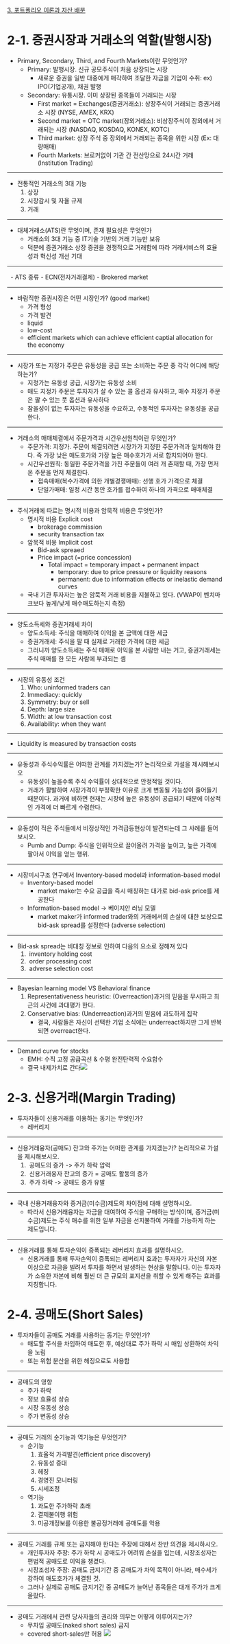[3. 포트폴리오 이론과 자산 배분](3.%20포트폴리오%20이론과%20자산%20배분.md)
# 2-1. 증권시장과 거래소의 역할(발행시장)


- Primary, Secondary, Third, and Fourth Markets이란 무엇인가?
	- Primary: 발행시장. 신규 공모주식이 처음 상장되는 시장
		- 새로운 증권을 일반 대중에게 매각하여 조달한 자금을 기업이 수취: ex) IPO(기업공개), 채권 발행
	- Secondary: 유통시장. 이미 상장된 종목들이 거래되는 시장
		- First market = Exchanges(증권거래소): 상장주식이 거래되는 증권거래소 시장 (NYSE, AMEX, KRX)
		- Second market = OTC market(장외거래소): 비상장주식이 장외에서 거래되는 시장 (NASDAQ, KOSDAQ, KONEX, KOTC)
		- Third market: 상장 주식 중 장외에서 거래되는 종목을 위한 시장 (Ex: 대량매매)
		- Fourth Markets: 브로커없이 기관 간 전산망으로 24시간 거래 (Institution Trading)
---

- 전통적인 거래소의 3대 기능
	1. 상장
	2. 시장감시 및 자율 규제
	3. 거래

---

- 대체거래소(ATS)란 무엇이며, 존재 필요성은 무엇인가
	- 거래소의 3대 기능 중 IT기술 기반의 거래 기능만 보유
	- 덕분에 증권거래소 상장 증권을 경쟁적으로 거래함에 따라 거래서비스의 효율성과 혁신성 개선 기대

---
  - ATS 종류
	- ECN(전자거래결제)
	- Brokered market

---
- 바람직한 증권시장은 어떤 시장인가? (good market)
	- 가격 형성
	- 가격 발견
	- liquid
	- low-cost
	- efficient markets which can achieve efficient captial allocation for the economy
---

- 시장가 또는 지정가 주문은 유동성을 공급 또는 소비하는 주문 중 각각 어디에 해당하는가?
	- 지정가는 유동성 공급, 시장가는 유동성 소비
	- 매도 지정가 주문은 투자자가 살 수 있는 콜 옵션과 유사하고, 매수 지정가 주문은 팔 수 있는 풋 옵션과 유사하다
	- 참을성이 없는 투자자는 유동성을 수요하고, 수동적인 투자자는 유동성을 공급한다.
---

- 거래소의 매매체결에서 주문가격과 시간우선원칙이란 무엇인가?
	- 주문가격: 지정가. 주문이 체결되려면 시장가가 지정한 주문가격과 일치해야 한다. 즉 가장 낮은 매도호가와 가장 높은 매수호가가 서로 합치되어야 한다.
	- 시간우선원칙: 동일한 주문가격을 가진 주문들이 여러 개 존재할 때, 가장 먼저 온 주문을 먼저 체결한다.
		- 접속매매(복수가격에 의한 개별경쟁매매): 선행 호가 가격으로 체결
		- 단일가매매: 일정 시간 동안 호가를 접수하여 하나의 가격으로 매매체결

---

- 주식거래에 따르는 명시적 비용과 암묵적 비용은 무엇인가?
	- 명시적 비용 Explicit cost
		- brokerage commission
		- security transaction tax
	- 암묵적 비용 Implicit cost
		- Bid-ask spreaed
		- Price impact (=price concession)
			- Total impact = temporary impact + permanent impact
				- temporary: due to price pressure or liquidity reasons
				- permanent: due to information effects or inelastic demand curves
	- 국내 기관 투자자는 높은 암묵적 거래 비용을 지불하고 있다. (VWAP이 벤치마크보다 높게/낮게 매수매도하는지 측정)
  
---
- 양도소득세와 증권거래세 차이
	- 양도소득세: 주식을 매매하여 이익을 본 금액에 대한 세금
	- 증권거래세: 주식을 팔 때 실제로 거래한 가격에 대한 세금
	- 그러니까 양도소득세는 주식 매매로 이익을 본 사람만 내는 거고, 증권거래세는 주식 매매를 한 모든 사람에 부과되는 셈

----

- 시장의 유동성 조건
	1. Who: uninformed traders can
	2. Immediacy: quickly
	3. Symmetry: buy or sell
	4. Depth: large size
	5. Width: at low transaction cost
	6. Availability: when they want

---

- Liquidity is measured by transaction costs
---

- 유동성과 주식수익률은 어떠한 관계를 가지겠는가? 논리적으로 가설을 제시해보시오
	- 유동성이 높을수록 주식 수익률이 상대적으로 안정적일 것이다.
	- 거래가 활발하여 시장가격이 부정확한 이유로 크게 변동될 가능성이 줄어들기 때문이다. 과거에 비하면 현재는 시장에 높은 유동성이 공급되기 때문에 이상적인 가격에 더 빠르게 수렴한다.

--- 
- 유동성이 적은 주식들에서 비정상적인 가격급등현상이 발견되는데 그 사례를 들어 보시오.
	- Pumb and Dump: 주식을 인위적으로 끌어올려 가격을 높이고, 높은 가격에 팔아서 이익을 얻는 행위.

---
- 시장미시구조 연구에서 Inventory-based model과 information-based model
	- Inventory-based model
		- market maker는 수요 공급을 즉시 매칭하는 대가로 bid-ask price를 제공한다
	- Information-based model -> 베이지안 러닝 모델
		- market maker가 informed trader와의 거래에서의 손실에 대한 보상으로 bid-ask spread를 설정한다 (adverse selection)

---
- Bid-ask spread는 비대칭 정보로 인하여 다음의 요소로 정해져 있다
	1.  inventory holding cost
	2.  order processing cost
	3.  adverse selection cost

---

- Bayesian learning model VS Behavioral finance
	1. Representativeness heuristic: (Overreaction)과거의 믿음을 무시하고 최근의 사건에 과대평가 한다.
	2. Conservative bias: (Underreaction)과거의 믿음에 과도하게 집착
		- 결국, 사람들은 자신이 선택한 기업 소식에는 underreact하지만 그게 반복되면 overreact한다.
	
---

- Demand curve for stocks
	- EMH: 수직 고정 공급곡선 & 수평 완전탄력적 수요함수
	- 결국 내제가치로 간다![](resource/Pasted%20image%2020240422151515.png)

  

# 2-3. 신용거래(Margin Trading)

  

- 투자자들이 신용거래를 이용하는 동기는 무엇인가?
	- 레버리지
---

- 신용거래융자(공매도) 잔고와 주가는 어떠한 관계를 가지겠는가? 논리적으로 가설을 제시해보시오.
	1.  공매도의 증가 -> 주가 하락 압력
	2.  신용거래융자 잔고의 증가 = 공매도 활동의 증가
	3.  주가 하락 -> 공매도 증가 유발
---

- 국내 신용거래융자와 증거금(미수금)제도의 차이점에 대해 설명하시오.
	- 따라서 신용거래융자는 자금을 대여하여 주식을 구매하는 방식이며, 증거금(미수금)제도는 주식 매수를 위한 일부 자금을 선지불하여 거래를 가능하게 하는 제도입니다.
---
  
- 신용거래를 통해 투자손익이 증폭되는 레버리지 효과를 설명하시오.
	- 신용거래를 통해 투자손익이 증폭되는 레버리지 효과는 투자자가 자신의 자본 이상으로 자금을 빌려서 투자를 하면서 발생하는 현상을 말합니다. 이는 투자자가 소유한 자본에 비해 훨씬 더 큰 규모의 포지션을 취할 수 있게 해주는 효과를 지칭합니다.

  

# 2-4. 공매도(Short Sales)

  

- 투자자들이 공매도 거래를 사용하는 동기는 무엇인가?
	- 매도할 주식을 차입하여 매도한 후, 예상대로 주가 하락 시 매입 상환하여 차익을 노림
	- 또는 위험 분산을 위한 헤징으로도 사용함

---

- 공매도의 영향 
	- 주가 하락
	- 정보 효율성 상승 
	- 시장 유동성 상승 
	- 주가 변동성 상승

---

- 공매도 거래의 순기능과 역기능은 무엇인가?
	- 순기능
		1. 효율적 가격발견(efficient price discovery)
		2. 유동성 증대
		3. 헤징
		4. 경영진 모니터링
		5. 시세조정
	- 역기능
		1. 과도한 주가하락 초래
		2. 결제불이행 위험
		3. 미공개정보를 이용한 불공정거래에 공매도를 악용

---

- 공매도 거래를 규제 또는 금지해야 한다는 주장에 대해서 찬반 의견을 제시하시오.
	- 개인투자자 주장: 주가 하락 시 공매도가 어려워 손실을 입는데, 시장조성자는 편법적 공매도로 이익을 챙겼다.
	- 시장조성자 주장: 공매도 금지기간 중 공매도가 차익 목적이 아니라, 매수세가 강하여 매도호가가 체결된 것.
	- 그러나 실제로 공매도 금지기간 중 공매도가 늘어난 종목들은 대개 주가가 크게 올랐다.
---

- 공매도 거래에서 관련 당사자들의 권리와 의무는 어떻게 이루어지는가?
	- 무차입 공매도(naked short sales) 금지
	- covered short-sales만 허용 ![](resource/Pasted%20image%2020240421012903.png)
